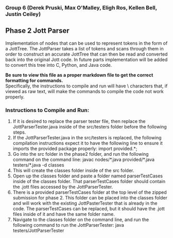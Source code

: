 ### Group 6 (Derek Pruski, Max O'Malley, Eligh Ros, Kellen Bell, Justin Ceiley)

## Phase 2 Jott Parser

Implementation of nodes that can be used to represent tokens in the form of a JottTree. The JottParser takes a list of tokens and scans through them in order to construct an accurate JottTree that can then be read and converted back into the original Jott code. In future parts implementation will be added to convert this tree into C, Python, and Java code.

**Be sure to view this file as a proper markdown file to get the correct formatting for commands.**  
Specifically, the instructions to compile and run will have \ characters that, if viewed as raw text, will make the commands to compile the code not work properly.

### Instructions to Compile and Run:
1. If it is desired to replace the parser tester file, then replace the JottParserTester.java inside of the src/testers folder before the following steps.  
2. If the JottParserTester.java in the src/testers is replaced, the following compilation instructions expect it to have the following line to ensure it imports the provided package properly: import provided.*;
3. Go into the src folder in the phase2 folder, and run the following command on the command line: 
javac nodes/\*.java provided/\*.java testers/\*.java -d classes
4. This will create the classes folder inside of the src folder. 
5. Open up the classes folder and paste a folder named parserTestCases inside of the classes folder.  That parserTestCases folder should contain the .jott files accessed by the JottParserTester.  
6. There is a provided parserTestCases folder at the top level of the zipped submission for phase 2.  This folder can be placed into the classes folder and will work with the existing JottPasterTester that is already in the code.  The parserTestCases can be replaced, but it should have the .jott files inside of it and have the same folder name. 
7. Navigate to the classes folder on the command line, and run the following command to run the JottParserTester: java testers/JottParserTester

